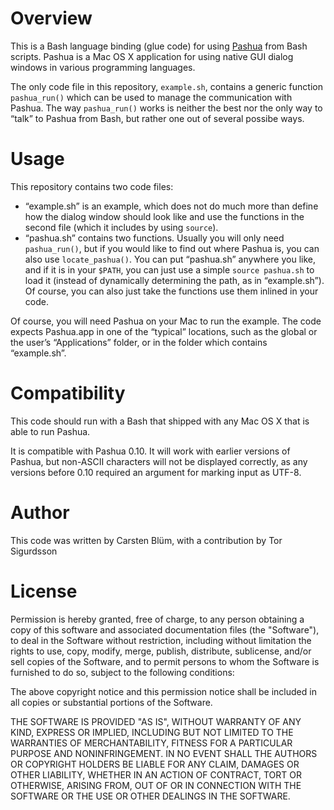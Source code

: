 Overview
===========

This is a Bash language binding (glue code) for using [Pashua](http://www.bluem.net/jump/pashua) from Bash scripts. Pashua is a Mac OS X application for using native GUI dialog windows in various programming languages.

The only code file in this repository, `example.sh`, contains a generic function `pashua_run()` which can be used to manage the communication with Pashua. The way `pashua_run()` works is neither the best nor the only way to “talk” to Pashua from Bash, but rather one out of several possibe ways.

Usage
======
This repository contains two code files:

* “example.sh” is an example, which does not do much more than define how the dialog window should look like and use the functions in the second file (which it includes by using `source`).
* “pashua.sh” contains two functions. Usually you will only need `pashua_run()`, but if you would like to find out where Pashua is, you can also use `locate_pashua()`. You can put “pashua.sh” anywhere you like, and if it is in your `$PATH`, you can just use a simple `source pashua.sh` to load it (instead of dynamically determining the path, as in “example.sh”). Of course, you can also just take the functions use them inlined in your code.

Of course, you will need Pashua on your Mac to run the example. The code expects Pashua.app in one of the “typical” locations, such as the global or the user’s “Applications” folder, or in the folder which contains “example.sh”.


Compatibility
=============
This code should run with a Bash that shipped with any Mac OS X that is able to run Pashua.

It is compatible with Pashua 0.10. It will work with earlier versions of Pashua, but non-ASCII characters will not be displayed correctly, as any versions before 0.10 required an argument for marking input as UTF-8.


Author
=========
This code was written by Carsten Blüm, with a contribution by Tor Sigurdsson


License
=========
Permission is hereby granted, free of charge, to any person obtaining a copy
of this software and associated documentation files (the "Software"), to deal
in the Software without restriction, including without limitation the rights
to use, copy, modify, merge, publish, distribute, sublicense, and/or sell
copies of the Software, and to permit persons to whom the Software is
furnished to do so, subject to the following conditions:

The above copyright notice and this permission notice shall be included in all
copies or substantial portions of the Software.

THE SOFTWARE IS PROVIDED "AS IS", WITHOUT WARRANTY OF ANY KIND, EXPRESS OR
IMPLIED, INCLUDING BUT NOT LIMITED TO THE WARRANTIES OF MERCHANTABILITY,
FITNESS FOR A PARTICULAR PURPOSE AND NONINFRINGEMENT. IN NO EVENT SHALL THE
AUTHORS OR COPYRIGHT HOLDERS BE LIABLE FOR ANY CLAIM, DAMAGES OR OTHER
LIABILITY, WHETHER IN AN ACTION OF CONTRACT, TORT OR OTHERWISE, ARISING FROM,
OUT OF OR IN CONNECTION WITH THE SOFTWARE OR THE USE OR OTHER DEALINGS IN THE
SOFTWARE.

